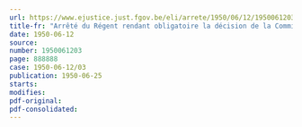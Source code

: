 ```yaml
---
url: https://www.ejustice.just.fgov.be/eli/arrete/1950/06/12/1950061203/justel
title-fr: "Arrêté du Régent rendant obligatoire la décision de la Commission paritaire nationale pour les entreprises forestières, en date du 4 avril 1950"
date: 1950-06-12
source:
number: 1950061203
page: 888888
case: 1950-06-12/03
publication: 1950-06-25
starts:
modifies:
pdf-original:
pdf-consolidated:
---
```


